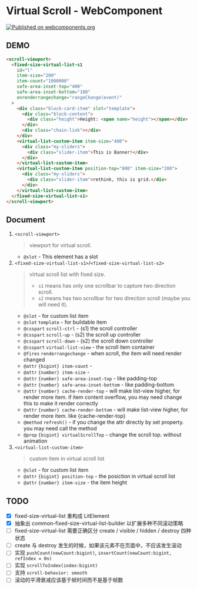 # Virtual Scroll - WebComponent

[![Published on webcomponents.org](https://img.shields.io/badge/webcomponents.org-published-blue.svg)](https://www.webcomponents.org/element/owner/my-element)

<!--
```html
<custom-element-demo>
  <template>
    <script type="importmap">
    {
        "imports": {
        "lit-element": "//unpkg.com/lit-element@2.4.0/lit-element.js",
        "lit-html/": "//unpkg.com/lit-html@1.4.1/"
        }
    }
    </script>
    <script type="module" src="./dist/virtual-scroll.es.js"></script>
    <style>
    html,
    body {
        width: 100%;
        height: 100%;
        margin: 0;
        background-color: #ddd;
    }
    body {
        box-sizing: border-box;
        padding: 10px 20px;
        align-items: center;
        justify-content: stretch;
    }
    scroll-viewport {
        width: 100%;
        height: 100%;
        background-color: #999;
        position: relative;
    }
    .block-card-item {
        height: 200px;
        width: 100%;
        box-sizing: border-box;
        --card-color: #2196f3;
        height: 100%;
        padding: 10px 25px;
    }
    .block-card-item [name="height"] {
        contain: strict;
    }
    .block-content {
        height: 100%;
        padding: 30px;
        box-sizing: border-box;
        background: linear-gradient(180deg, var(--card-color), #fff);
        border-radius: 20px;
        /* box-shadow: -4px -4px 8px rgba(255, 255, 255, 0.2),
            4px 4px 8px rgba(0, 0, 0, 0.2); */
    }
    .block-card-item.first .chain-link {
        display: none;
    }
    .block-card-item.hide {
        display: none;
    }
    .chain-link {
        position: absolute;
        top: -30px;
        left: 0;
        z-index: 2;
        height: 60px;
        width: 100%;
        display: flex;
        flex-direction: row;
        justify-content: space-around;
    }
    .chain-link::before,
    .chain-link::after {
        content: " ";
        width: 10px;
        background: #81c784;
        /* box-shadow: -1px -1px 2px rgba(255, 255, 255, 0.2),
            1px 1px 2px rgba(0, 0, 0, 0.2); */
        border-radius: 5px;
    }
    .top-button {
        width: 100%;
    }
    .my-sliders {
        width: 100%;
        height: 100%;
        padding: 10px;
        box-sizing: border-box;
    }
    .my-sliders .slider-item {
        background-color: #e91e63;
        width: 100%;
        height: 100%;
        border-radius: 10px;
        display: flex;
        align-items: center;
        justify-content: center;
    }
    </style>
    <script>
    function rangeChange(event) {
        const { entries } = event.detail;
        for (const { node, index, isIntersecting } of entries) {
        const viewClass = event.target.className;
        if (isIntersecting) {
            const height = l.itemCount - index;
            const heightEle = node.querySelector("[name=height]");
            if (heightEle.textContent != height) {
            (heightEle.firstChild || heightEle).textContent = height;
            }
            node.contentNode.classList.toggle(
            "first",
            index === 0n || index === 3n
            );
            node.contentNode.classList.toggle("hide", index === 2n);
        }
        }
    }
    function gotoTop() {
        l.virtualScrollTop = 0;
    }
    </script>
    <next-code-block></next-code-block>
  </template>
</custom-element-demo>
```
-->

## DEMO

```html
<scroll-viewport>
  <fixed-size-virtual-list-s1
    id="l"
    item-size="200"
    item-count="1000000"
    safe-area-inset-top="400"
    safe-area-inset-bottom="100"
    onrenderrangechange="rangeChange(event)"
  >
    <div class="block-card-item" slot="template">
      <div class="block-content">
        <div class="height">Height: <span name="height"></span></div>
      </div>
      <div class="chain-link"></div>
    </div>
    <virtual-list-custom-item item-size="400">
      <div class="my-sliders">
        <div class="slider-item">This is Banner!</div>
      </div>
    </virtual-list-custom-item>
    <virtual-list-custom-item position-top="800" item-size="200">
      <div class="my-sliders">
        <div class="slider-item">rethink, this is grid.</div>
      </div>
    </virtual-list-custom-item>
  </fixed-size-virtual-list-s1>
</scroll-viewport>
```

## Document

1. `<scroll-viewport>`
   > viewport for virtual scroll.
   - `@slot` - This element has a slot
2. `<fixed-size-virtual-list-s1>`/`<fixed-size-virtual-list-s2>`
   > virtual scroll list with fixed size.
   >
   > - `s1` means has only one scrollbar to capture two direction scroll.
   > - `s2` means has two scrollbar for two direction scroll (maybe you will need it).
   - `@slot` - for custom list item
   - `@slot` `template` - for buildable item
   - `@csspart` `scroll-ctrl` - (s1) the scroll controller
   - `@csspart` `scroll-up` - (s2) the scroll up controller
   - `@csspart` `scroll-down` - (s2) the scroll down controller
   - `@csspart` `virtual-list-view` - the scroll item container
   - `@fires` `renderrangechange` - when scroll, the item will need render changed
   - `@attr` `{bigint} item-count` -
   - `@attr` `{number} item-size` -
   - `@attr` `{number} safe-area-inset-top` - like padding-top
   - `@attr` `{number} safe-area-inset-bottom` - like padding-bottom
   - `@attr` `{number} cache-render-top` - will make list-view higher, for render more item. if item content overflow, you may need change this to make it render correctly
   - `@attr` `{number} cache-render-bottom` - will make list-view higher, for render more item. like {cache-render-top}
   - `@method` `refresh()` - if you change the attr directly by set property. you may need call the method
   - `@prop` `{bigint} virtualScrollTop` - change the scroll top. without animation
3. `<virtual-list-custom-item>`
   > custom item in virtual scroll list
   - `@slot` - for custom list item
   - `@attr` `{bigint} position-top` - the posiction in virtual scroll list
   - `@attr` `{number} item-size` - the item height

## TODO

- [x] fixed-size-virtual-list 重构成 LitElement
- [x] 抽象出 common-fixed-size-virtual-list-builder 以扩展多种不同滚动策略
- [ ] fixed-size-virtual-list 需要正确区分 create / visible / hidden / destroy 四种状态
- [ ] create 与 destroy 发生的时候，如果该元素不在页面中，不应该发生滚动
- [ ] 实现 `pushCount(newCount:bigint)`, `insertCount(newCount:bigint, refIndex = 0n)`
- [ ] 实现 `scrollToIndex(index:bigint)`
- [ ] 支持 `scroll-behavior: smooth`
- [ ] 滚动的平滑衰减应该基于帧时间而不是基于帧数
